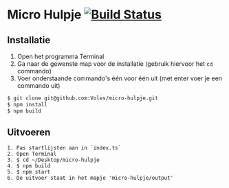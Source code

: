Micro Hulpje [![Build Status](https://travis-ci.org/Voles/micro-hulpje.svg?branch=master)](https://travis-ci.org/Voles/micro-hulpje)
============

## Installatie

1. Open het programma Terminal
1. Ga naar de gewenste map voor de installatie (gebruik hiervoor het `cd` commando)
1. Voer onderstaande commando's één voor één uit (met enter voer je een commando uit)

```bash
$ git clone git@github.com:Voles/micro-hulpje.git
$ npm install
$ npm build
```

## Uitvoeren

    1. Pas startlijsten aan in `index.ts`
    2. Open Terminal
    3. $ cd ~/Desktop/micro-hulpje
    4. $ npm build
    5. $ npm start
    6. De uitvoer staat in het mapje 'micro-hulpje/output'
